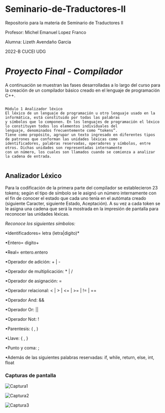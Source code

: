 # Seminario-de-Traductores-II

Repositorio para la materia de Seminario de Traductores II

Profesor: Michel Emanuel Lopez Franco

Alumna: Lizeth Avendaño Garcia

2022-B CUCEI UDG

# _Proyecto Final - Compilador_

A continuación se muestran las fases desarrolladas a lo largo del curso para la creación de un compilador básico creado en el lenguaje de programación C++.

~~~~~~~~~~~~~~~~~~~~~~~~~~~~~~~~~~~~~~~~~~~~~~~~~~~~~~~~~~~~~~~~~~~~~~~~~~~~~~~~~~~~~~~~~~~~~~~~~~~~~~~~~~~~~~~~~~~~~~~~~~~~~~~~~~~~~~~~~~~~~~~~~~~~~

Módulo 1 Analizador léxico
El léxico de un lenguaje de programación u otro lenguaje usado en la informática, está constituido por todas las palabras 
y símbolos que lo componen. En los lenguajes de programación el léxico lo constituyen todos los elementos individuales del 
lenguaje, denominados frecuentemente como “tokens”.
Tiene como propósito, agrupar un texto ingresado en diferentes tipos de patrones que conforman las unidades léxicas como 
identificadores, palabras reservadas, operadores y símbolos, entre otros. Dichas unidades son representadas internamente 
con un número, los cuales son llamados cuando se comienza a analizar la cadena de entrada.


~~~~~~~~~~~~~~~~~~~~~~~~~~~~~~~~~~~~~~~~~~~~~~~~~~~~~~~~~~~~~~~~~~~~~~~~~~~~~~~~~~~~~~~~~~~~~~~~~~~~~~~~~~~~~~~~~~~~~~~~~~~~~~~~~~~~~~~~~~~~~~~~~~~~~

## Analizador Léxico

Para la codificación de la primera parte del compilador se establecieron 23 tokens; según el tipo de símbolo se le asignó un número internamente con el fin de conocer el estado que cada uno tenía en el autómata creado (siguiente Caracter, siguiente Estado, Aceptación).
A su vez a cada token se le asigna una cadena que será la mostrada en la impresión de pantalla para reconocer las unidades léxicas.

*Reconoce los siguientes símbolos:*

•Identificadores= letra (letra|digito)* 

•Entero= digito+ 

•Real= entero.entero

•Operador de adición: + | -

•Operador de multiplicación: * | /

•Operador de asignación: =

•Operador relacional: < | > | <= | >= | != | ==

•Operador And: &&

•Operador Or: ||

•Operador Not: !

•Parentesis: ( , )

•Llave: { , }

•Punto y coma: ;

•Además de las siguientes palabras reservadas: if, while, return, else, int, float

### Capturas de pantalla
![Captura1](https://user-images.githubusercontent.com/75290686/186078769-e2d80094-ab56-4292-833d-a2db6beb730b.PNG)

![Captura2](https://user-images.githubusercontent.com/75290686/186078834-bc2ad2ed-83b5-44a1-a435-2c2bca16c92f.PNG)

![Captura3](https://user-images.githubusercontent.com/75290686/186078906-4b785d08-79ed-4c93-8538-863a437f6837.PNG)

